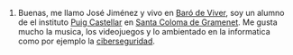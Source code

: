 1. Buenas, me llamo José Jiménez y vivo en [Baró de Viver](https://www.google.es/maps/place/Bar%C3%B3+de+Viver,+08030+Barcelona/@41.4401942,2.2022977,14.88z/data=!4m6!3m5!1s0x12a4bcec04608d17:0xb2cc08eff25828b2!8m2!3d41.4468712!4d2.1982255!16s%2Fm%2F065zcf0?entry=ttu), soy un alumno de el instituto [Puig Castellar](https://www.google.es/maps/place/Institut+p%C3%BAblic+Puig+Castellar/@41.4554807,2.1990045,17z/data=!3m1!4b1!4m6!3m5!1s0x12a4bcf3c7a3aa23:0x9711d34b7cfe4e4f!8m2!3d41.4554767!4d2.2015741!16s%2Fg%2F1q5ccd875?entry=ttu) en [Santa Coloma de Gramenet](https://www.google.es/maps/place/Santa+Coloma+de+Gramenet,+Barcelona/@41.4506289,2.1656124,13z/data=!3m1!4b1!4m6!3m5!1s0x12a4bc87d8dda1f5:0x62a5c003c7b27b8!8m2!3d41.4445879!4d2.2103217!16s%2Fg%2F11cn60m1rf?entry=ttu). Me gusta mucho la musica, los videojuegos y lo ambientado en la informatica como por ejemplo la [ciberseguridad](https://es.wikipedia.org/wiki/Seguridad_inform%C3%A1tica). 

